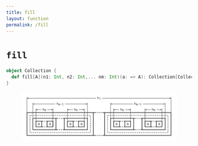 ```yaml
---
title: fill
layout: function
permalink: /fill
---
```


# `fill`

~~~ scala
object Collection {
  def fill[A](n1: Int, n2: Int,... nm: Int)(a: => A): Collection[Collection[...Collection[A]]]
}
~~~

<figure class="diagram">
  <img src="images/fill.svg" alt="fill function">
  <!-- <figcaption class="diagram-desc"></figcaption> -->
</figure>
